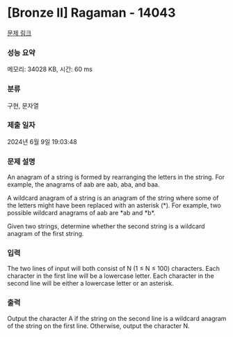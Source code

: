 # [Bronze II] Ragaman - 14043 

[문제 링크](https://www.acmicpc.net/problem/14043) 

### 성능 요약

메모리: 34028 KB, 시간: 60 ms

### 분류

구현, 문자열

### 제출 일자

2024년 6월 9일 19:03:48

### 문제 설명

<p>An anagram of a string is formed by rearranging the letters in the string. For example, the anagrams of aab are aab, aba, and baa.</p>

<p>A wildcard anagram of a string is an anagram of the string where some of the letters might have been replaced with an asterisk (*). For example, two possible wildcard anagrams of aab are *ab and *b*.</p>

<p>Given two strings, determine whether the second string is a wildcard anagram of the first string.</p>

### 입력 

 <p>The two lines of input will both consist of N (1 ≤ N ≤ 100) characters. Each character in the first line will be a lowercase letter. Each character in the second line will be either a lowercase letter or an asterisk.</p>

### 출력 

 <p>Output the character A if the string on the second line is a wildcard anagram of the string on the first line. Otherwise, output the character N.</p>


